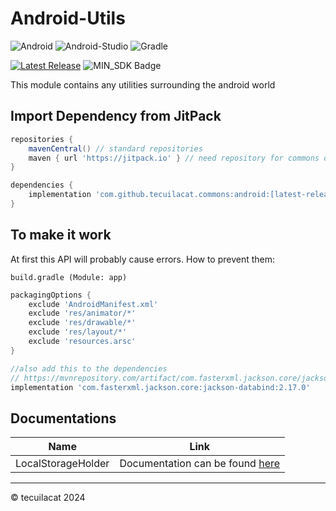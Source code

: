 # Android-Utils
![Android](https://img.shields.io/badge/Android-3DDC84?style=for-the-badge&logo=android&logoColor=white)
![Android-Studio](https://img.shields.io/badge/Android_Studio-3DDC84?style=for-the-badge&logo=android-studio&logoColor=white)
![Gradle](https://img.shields.io/badge/gradle-02303A?style=for-the-badge&logo=gradle&logoColor=white)

[![Latest Release](https://jitpack.io/v/tecuilacat/commons.svg)](https://jitpack.io/#tecuilacat/commons)
![MIN_SDK Badge](https://img.shields.io/badge/MIN_SDK-Java_11-red)

This module contains any utilities surrounding the android world

## Import Dependency from JitPack
```groovy
repositories {
    mavenCentral() // standard repositories
	maven { url 'https://jitpack.io' } // need repository for commons dependency
}

dependencies {
    implementation 'com.github.tecuilacat.commons:android:[latest-release]'
}
```

## To make it work
At first this API will probably cause errors. How to prevent them:  

`build.gradle (Module: app)`
```groovy
packagingOptions {
    exclude 'AndroidManifest.xml'
    exclude 'res/animator/*'
    exclude 'res/drawable/*'
    exclude 'res/layout/*'
    exclude 'resources.arsc'
}

//also add this to the dependencies
// https://mvnrepository.com/artifact/com.fasterxml.jackson.core/jackson-databind
implementation 'com.fasterxml.jackson.core:jackson-databind:2.17.0'
```

## Documentations
| Name               | Link                                                                                                                                                       |
|--------------------|------------------------------------------------------------------------------------------------------------------------------------------------------------|
| LocalStorageHolder | Documentation can be found [here](https://github.com/tecuilacat/commons/tree/master/android/src/main/java/com/github/tecuilacat/android/storage/README.md) |

---
&copy; tecuilacat 2024